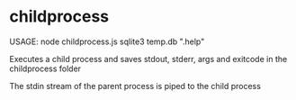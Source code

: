 # childprocess
 
 USAGE: node childprocess.js sqlite3 temp.db ".help"      
 
 Executes a child process and saves stdout, stderr, args and exitcode in the childprocess folder    
 
 The stdin stream of the parent process is piped to the child process 

